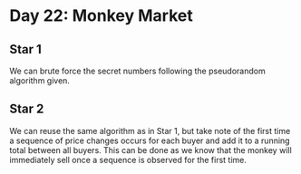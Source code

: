 # Day 22: Monkey Market

## Star 1

We can brute force the secret numbers following the pseudorandom algorithm given.

## Star 2

We can reuse the same algorithm as in Star 1, but take note of the first time a sequence of price changes occurs for each buyer and add it to a running total between all buyers. This can be done as we know that the monkey will immediately sell once a sequence is observed for the first time.
